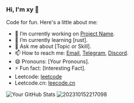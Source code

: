 ### Hi, I'm xy 👋

Code for fun. Here's a little about me:

- 🔭 I’m currently working on [Project Name](link-to-project).
- 🌱 I’m currently learning [rust].
- 💬 Ask me about [Topic or Skill].
- 📫 How to reach me: [Email](xyzmhx@gmail.com), [Telegram](https://t.me/okuzorakohaku), [Discord](https://discord.gg/Tjcc6G9K8Q).
- 😄 Pronouns: [Your Pronouns].
- ⚡ Fun fact: [Interesting Fact].
- Leetcode: [leetcode](https://leetcode.com/xy01/)
- Leetcode.cn: [leecode.cn](https://leetcode.cn/u/abenana/)

![Your GitHub Stats](link-to-your-GitHub-stats)
![202310152217098](https://github.com/kasugamirai/kasugamirai/assets/36308167/c7c30f61-27a1-4387-b7aa-12ab8c8a6dcc)

